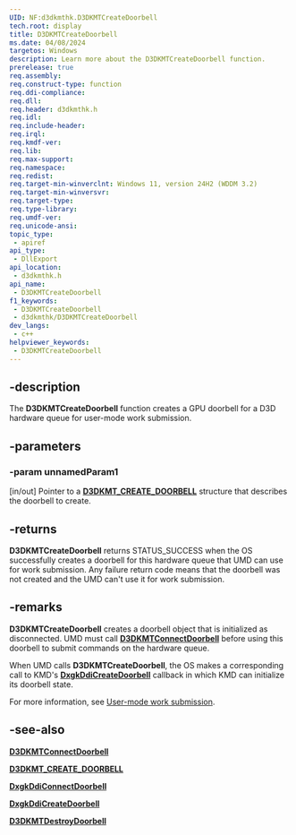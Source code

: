 ```yaml
---
UID: NF:d3dkmthk.D3DKMTCreateDoorbell
tech.root: display
title: D3DKMTCreateDoorbell
ms.date: 04/08/2024
targetos: Windows
description: Learn more about the D3DKMTCreateDoorbell function.
prerelease: true
req.assembly: 
req.construct-type: function
req.ddi-compliance: 
req.dll: 
req.header: d3dkmthk.h
req.idl: 
req.include-header: 
req.irql: 
req.kmdf-ver: 
req.lib: 
req.max-support: 
req.namespace: 
req.redist: 
req.target-min-winverclnt: Windows 11, version 24H2 (WDDM 3.2)
req.target-min-winversvr: 
req.target-type: 
req.type-library: 
req.umdf-ver: 
req.unicode-ansi: 
topic_type:
 - apiref
api_type:
 - DllExport
api_location:
 - d3dkmthk.h
api_name:
 - D3DKMTCreateDoorbell
f1_keywords:
 - D3DKMTCreateDoorbell
 - d3dkmthk/D3DKMTCreateDoorbell
dev_langs:
 - c++
helpviewer_keywords:
 - D3DKMTCreateDoorbell
---
```


## -description

The **D3DKMTCreateDoorbell** function creates a GPU doorbell for a D3D hardware queue for user-mode work submission.

## -parameters

### -param unnamedParam1

[in/out] Pointer to a [**D3DKMT_CREATE_DOORBELL**](ns-d3dkmthk-d3dkmt_create_doorbell.md) structure that describes the doorbell to create.

## -returns

**D3DKMTCreateDoorbell** returns STATUS_SUCCESS when the OS successfully creates a doorbell for this hardware queue that UMD can use for work submission. Any failure return code means that the doorbell was not created and the UMD can't use it for work submission.

## -remarks

**D3DKMTCreateDoorbell** creates a doorbell object that is initialized as disconnected. UMD must call [**D3DKMTConnectDoorbell**](nf-d3dkmthk-d3dkmtconnectdoorbell.md) before using this doorbell to submit commands on the hardware queue.

When UMD calls **D3DKMTCreateDoorbell**, the OS makes a corresponding call to KMD's [**DxgkDdiCreateDoorbell**](../d3dkmddi/nc-d3dkmddi-dxgkddi_createdoorbell.md) callback in which KMD can initialize its doorbell state.

For more information, see [User-mode work submission](/windows-hardware/drivers/display/user-mode-work-submission).

## -see-also

[**D3DKMTConnectDoorbell**](nf-d3dkmthk-d3dkmtconnectdoorbell.md)

[**D3DKMT_CREATE_DOORBELL**](ns-d3dkmthk-d3dkmt_create_doorbell.md)

[**DxgkDdiConnectDoorbell**](../d3dkmddi/nc-d3dkmddi-dxgkddi_connectdoorbell.md)

[**DxgkDdiCreateDoorbell**](../d3dkmddi/nc-d3dkmddi-dxgkddi_createdoorbell.md)

[**D3DKMTDestroyDoorbell**](nf-d3dkmthk-d3dkmtdestroydoorbell.md)
